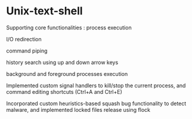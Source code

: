 # Unix-text-shell

Supporting core functionalities :
process execution

 I/O redirection
 
 command piping
 
 history search using up and down arrow keys
 
 background and foreground processes execution

Implemented custom signal handlers to kill/stop the current process, and command editing shortcuts (Ctrl+A and Ctrl+E)

Incorporated custom heuristics-based squash bug functionality to detect malware, and implemented locked files release using flock
